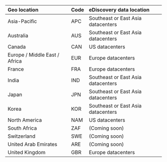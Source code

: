
|**Geo location**             |**Code**|**eDiscovery data location**      |
|:----------------------------|:-------|:---------------------------------|
|Asia-Pacific                 |APC     |Southeast or East Asia datacenters|
|Australia                    |AUS     |Southeast or East Asia datacenters|
|Canada                       |CAN     |US datacenters                    |
|Europe / Middle East / Africa|EUR     |Europe datacenters                |
|France                       |FRA     |Europe datacenters                |
|India                        |IND     |Southeast or East Asia datacenters|
|Japan                        |JPN     |Southeast or East Asia datacenters|
|Korea                        |KOR     |Southeast or East Asia datacenters|
|North America                |NAM     |US datacenters                    |
|South Africa                 |ZAF     |(Coming soon)                     |
|Switzerland                  |SWE     |(Coming soon)                     |
|United Arab Emirates         |ARE     |(Coming soon)                     |
|United Kingdom               |GBR     |Europe datacenters                |
